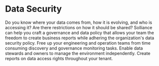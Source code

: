 # Data Security

Do you know where your data comes from, how it is evolving, and who is accessing it? Are there restrictions on how it should be shared? Solliance can help you craft a governance and data policy that allows your team the freedom to create business reports while adhering the organization's data security policy. Free up your engineering and operation teams from time consuming discovery and governance monitoring tasks. Enable data stewards and owners to manage the environment independently. Create reports on data access rights throughout your tenant.

